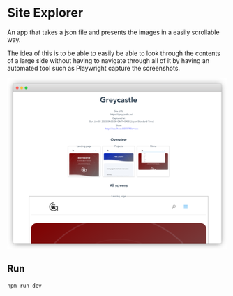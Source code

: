 # Site Explorer

An app that takes a json file and presents the images in a easily scrollable way.

The idea of this is to be able to easily be able to look through the contents of a large side without having to navigate through all of it by having an automated tool such as Playwright capture the screenshots.

![Example of the app](./example.png)

## Run

```shell
npm run dev
```